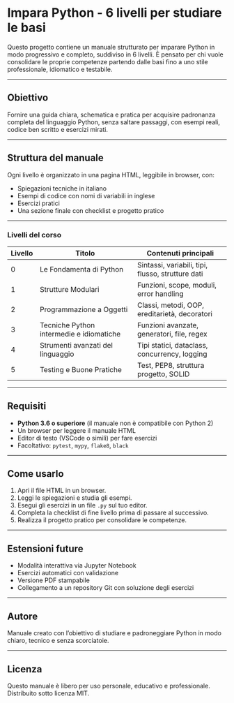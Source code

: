 # Impara Python - 6 livelli per studiare le basi

Questo progetto contiene un manuale strutturato per imparare Python in modo progressivo e completo, suddiviso in 6 livelli. È pensato per chi vuole consolidare le proprie competenze partendo dalle basi fino a uno stile professionale, idiomatico e testabile.

---

## Obiettivo

Fornire una guida chiara, schematica e pratica per acquisire padronanza completa del linguaggio Python, senza saltare passaggi, con esempi reali, codice ben scritto e esercizi mirati.

---

## Struttura del manuale

Ogni livello è organizzato in una pagina HTML, leggibile in browser, con:
- Spiegazioni tecniche in italiano
- Esempi di codice con nomi di variabili in inglese
- Esercizi pratici
- Una sezione finale con checklist e progetto pratico

---

### Livelli del corso

| Livello | Titolo                                                      | Contenuti principali |
|--------|-------------------------------------------------------------|----------------------|
| 0      | Le Fondamenta di Python                                     | Sintassi, variabili, tipi, flusso, strutture dati |
| 1      | Strutture Modulari                                          | Funzioni, scope, moduli, error handling |
| 2      | Programmazione a Oggetti                                    | Classi, metodi, OOP, ereditarietà, decoratori |
| 3      | Tecniche Python intermedie e idiomatiche                    | Funzioni avanzate, generatori, file, regex |
| 4      | Strumenti avanzati del linguaggio                           | Tipi statici, dataclass, concurrency, logging |
| 5      | Testing e Buone Pratiche                                    | Test, PEP8, struttura progetto, SOLID |

---

## Requisiti

- **Python 3.6 o superiore** (il manuale non è compatibile con Python 2)
- Un browser per leggere il manuale HTML
- Editor di testo (VSCode o simili) per fare esercizi
- Facoltativo: `pytest`, `mypy`, `flake8`, `black`

---

## Come usarlo

1. Apri il file HTML in un browser.
2. Leggi le spiegazioni e studia gli esempi.
3. Esegui gli esercizi in un file `.py` sul tuo editor.
4. Completa la checklist di fine livello prima di passare al successivo.
5. Realizza il progetto pratico per consolidare le competenze.

---

## Estensioni future

- Modalità interattiva via Jupyter Notebook
- Esercizi automatici con validazione
- Versione PDF stampabile
- Collegamento a un repository Git con soluzione degli esercizi

---

## Autore

Manuale creato con l’obiettivo di studiare e padroneggiare Python in modo chiaro, tecnico e senza scorciatoie.

---

## Licenza

Questo manuale è libero per uso personale, educativo e professionale.  
Distribuito sotto licenza MIT.
